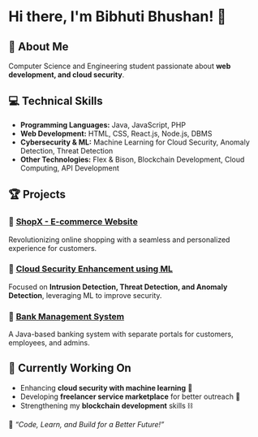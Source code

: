 # Hi there, I'm Bibhuti Bhushan! 👋

## 🚀 About Me

Computer Science and Engineering student passionate about **web development, and cloud security**.

## 💻 Technical Skills

- **Programming Languages:** Java, JavaScript, PHP
- **Web Development:** HTML, CSS, React.js, Node.js, DBMS
- **Cybersecurity & ML:** Machine Learning for Cloud Security, Anomaly Detection, Threat Detection
- **Other Technologies:** Flex & Bison, Blockchain Development, Cloud Computing, API Development

## 🏆 Projects

### 🔹 [ShopX - E-commerce Website](https://github.com/your-repo)

Revolutionizing online shopping with a seamless and personalized experience for customers.

### 🔹 [Cloud Security Enhancement using ML](https://github.com/your-repo)

Focused on **Intrusion Detection, Threat Detection, and Anomaly Detection**, leveraging ML to improve security.

### 🔹 [Bank Management System](https://github.com/your-repo)

A Java-based banking system with separate portals for customers, employees, and admins.

## 🎯 Currently Working On

- Enhancing **cloud security with machine learning** 🔐
- Developing **freelancer service marketplace** for better outreach 🚀
- Strengthening my **blockchain development** skills ⛓️


🌟 *“Code, Learn, and Build for a Better Future!”*

